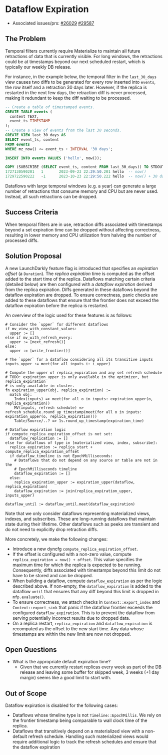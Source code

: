 # Dataflow Expiration

- Associated issues/prs: [#26029](https://github.com/MaterializeInc/materialize/issues/26029) [#29587](https://github.com/MaterializeInc/materialize/pull/29587)

## The Problem

Temporal filters currently require Materialize to maintain all future retractions
of data that is currently visible. For long windows, the retractions could be at
timestamps beyond our next scheduled restart, which is typically our weekly
DB release.

For instance, in the example below, the temporal filter in the `last_30_days`
view causes two diffs to be generated for every row inserted into `events`, the
row itself and a retraction 30 days later. However, if the replica is
restarted in the next few days, the retraction diff is never processed, making
it redundant to keep the diff waiting to be processed.

```sql
-- Create a table of timestamped events.
CREATE TABLE events (
  content TEXT,
  event_ts TIMESTAMP
);
-- Create a view of events from the last 30 seconds.
CREATE VIEW last_30_days AS
SELECT event_ts, content
FROM events
WHERE mz_now() <= event_ts + INTERVAL '30 days';

INSERT INTO events VALUES ('hello', now());

COPY (SUBSCRIBE (SELECT event_ts, content FROM last_30_days)) TO STDOUT;
1727130590201   1       2023-09-23 22:29:50.201 hello  -- now()
1729722590222   -1      2023-10-23 22:29:50.222 hello  -- now() + 30 days
```

Dataflows with large temporal windows (e.g. a year) can generate a large number
of retractions that consume memory and CPU but are never used. Instead, all
such retractions can be dropped.

## Success Criteria

When temporal filters are in use, retraction diffs associated with timestamps
beyond a set expiration time can be dropped without affecting correctness,
resulting in lower memory and CPU utilization from halving the number of
processed diffs.

## Solution Proposal

A new LaunchDarkly feature flag is introduced that specifies an _expiration
offset_ (a `Duration`). The _replica expiration_ time is computed as the offset
added to the start time of the replica. Dataflows matching certain
criteria (detailed below) are then configured with a _dataflow expiration_
derived from the replica expiration. Diffs generated in these dataflows beyond
the dataflow expiration are dropped. To ensure correctness, panic checks are
added to these dataflows that ensure that the frontier does not exceed the
dataflow expiration before the replica is restarted.

An overview of the logic used for these features is as follows:
```
# Consider the `upper` for different dataflows
if mv_view_with_constant_values:
  upper := []
else if mv_with_refresh_every:
  upper := [next_refresh()]
else:
  upper := [write_frontier()]

# The `upper` for a dataflow considering all its transitive inputs
inputs_upper := meet(for all inputs i: i_upper)

# Compute the upper of replica_expiration and any set refresh schedule
# TODO: expiration_upper is only available in the optimizer, but replica_expiration
# is only available in cluster.
fn expiration_upper(obj, replica_expiration) :=
  match obj:
    Index(inputs) => meet(for all o in inputs: expiration_upper(o, replica_expiration))
    MV(inputs, refresh schedule) => refresh_schedule.round_up_timestamp(meet(for all o in inputs: expiration_upper(o, replica_expiration)))
    Table/Source/..? => 1s.round_up_timestamp(expiration_time)

# Dataflow expiration logic
if compute_replica_expiration_offset is not set:
  dataflow_replication := []
else for dataflows of type in [materialized view, index, subscribe]:
  replica_expiration := replica_start + compute_replica_expiration_offset
  if dataflow_timeline is not EpochMilliseconds:
    # Dataflows that do not depend on any source or table are not in the
    # EpochMilliseconds timeline
    dataflow_expiration := []
  else:
    replica_expiration_upper := expiration_upper(dataflow, replica_expiration)
    dataflow_expiration := join(replica_expiration_upper, inputs_upper)

dataflow_until := dataflow_until.meet(dataflow_expiration)
```

Note that we only consider dataflows representing materialized views, indexes,
and subscribes. These are long-running dataflows that maintain state during
their lifetime. Other dataflows such as peeks are transient and do not need to
explicitly drop retraction diffs.

More concretely, we make the following changes:

* Introduce a new dyncfg `compute_replica_expiration_offset`.
* If the offset is configured with a non-zero value, compute
  `replica_expiration = now() + offset`. This value specifies the maximum
  time for which the replica is expected to be running. Consequently, diffs
  associated with timestamps beyond this limit do not have to be stored and can
  be dropped.
* When building a dataflow, compute `dataflow_expiration` as per the logic
  described above. If non-empty, the `dataflow_expiration` is added to the
  dataflow `until` that ensures that any diff beyond this limit is dropped in
  `mfp.evaluate()`.
* To ensure correctness, we attach checks in `Context::export_index` and
  `Context::export_sink` that panic if the dataflow frontier exceeds the
  configured `dataflow_expiration`. This is to prevent the dataflow from
  serving potentially incorrect results due to dropped data.
* On a replica restart, `replica_expiration` and `dataflow_expiration` is
  recomputed as the offset to the new start time. Any data whose timestamps
  are within the new limit are now not dropped.

## Open Questions

- What is the appropriate default expiration time?
  - Given that we currently restart replicas every week as part of the DB release
    and leaving some buffer for skipped week, 3 weeks (+1 day margin) seems like
    a good limit to start with.

## Out of Scope

Dataflow expiration is disabled for the following cases:

- Dataflows whose timeline type is not `Timeline::EpochMillis`. We rely on the
  frontier timestamp being comparable to wall clock time of the replica.
- Dataflows that transitively depend on a materialized view with a non-default
  refresh schedule. Handling such materialized views would require additional
  logic to track the refresh schedules and ensure that the dataflow expiration
